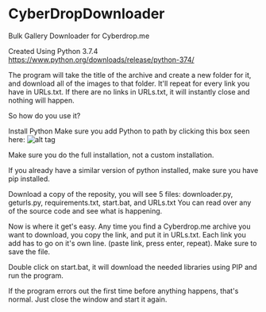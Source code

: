 # CyberDropDownloader
Bulk Gallery Downloader for Cyberdrop.me

Created Using Python 3.7.4
https://www.python.org/downloads/release/python-374/

The program will take the title of the archive and create a new folder for it, and download all of the images to that folder. It'll repeat for every link you have in URLs.txt.
If there are no links in URLs.txt, it will instantly close and nothing will happen.



So how do you use it?

Install Python
Make sure you add Python to path by clicking this box seen here: ![alt tag](https://datatofish.com/wp-content/uploads/2018/10/0001_add_Python_to_Path.png)

Make sure you do the full installation, not a custom installation.

If you already have a similar version of python installed, make sure you have pip installed.

Download a copy of the reposity, you will see 5 files: downloader.py, geturls.py, requirements.txt, start.bat, and URLs.txt
You can read over any of the source code and see what is happening.

Now is where it get's easy. Any time you find a Cyberdrop.me archive you want to download, you copy the link, and put it in URLs.txt. 
Each link you add has to go on it's own line. (paste link, press enter, repeat). Make sure to save the file.

Double click on start.bat, it will download the needed libraries using PIP and run the program.

If the program errors out the first time before anything happens, that's normal. Just close the window and start it again.
